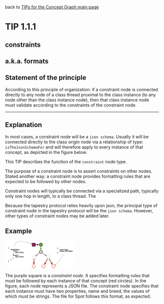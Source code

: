 back to [TIPs for the Concept Graph main page](https://github.com/wds4/tapestry-protocol/blob/main/tips/concept-graph/README.md)

TIP 1.1.1
=====

constraints
-----

a.k.a. formats
-----

## Statement of the principle

According to this principle of organization: if a constraint node is connected directly to any node of a class thread proximal to the class instance (to any node other than the class instance node), then that class instance node must validate according to the constraints of the constraint node.

-----

## Explanation

In most cases, a constraint node will be a `json schema`. Usually it will be connected directly to the class origin node via a relationship of type: `isTheJsonSchemaFor` and will therefore apply to every instance of that concept, as depicted in the figure below.

This TIP describes the function of the `constraint` node type.

The purpose of a constraint node is to assert constraints on other nodes. Stated another way: a constraint node provides formatting rules that are expected to be followed by other nodes.

Constraint nodes will typically be connected via a specialized path, typically only one hop in length, to a class thread. The 

Because the tapestry protocol relies heavily upon json, the principal type of constraint node in the tapestry protocol will be the `json schema`. However, other types of constraint nodes may be added later.

## Example

<span style="display:inline-block" >
  <img
    align="top"
    width="45%"
    src="../../../images/aFormattedConcept.png"
  />
</span>

The purple square is a *constraint node*. It specifies formatting rules that must be followed by each instance of that concept (red circles). In the figure, each node represents a JSON file. The constraint node specifies that each instance must have two properties, name and breed, the values of which must be strings. The file for Spot follows this format, as expected.
